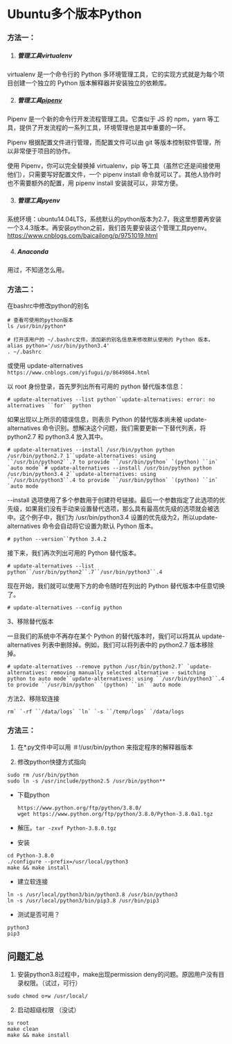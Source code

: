 # Ubuntu多个版本Python

### 方法一：

1. ##### 管理工具virtualenv

virtualenv 是一个命令行的 Python 多环境管理工具，它的实现方式就是为每个项目创建一个独立的 Python 版本解释器并安装独立的依赖库。

2. ##### 管理工具[pipenv](https://pipenv.kennethreitz.org/en/latest/)

Pipenv 是一个新的命令行开发流程管理工具。它类似于 JS 的 npm，yarn 等工具，提供了开发流程的一系列工具，环境管理也是其中重要的一环。

Pipenv 根据配置文件进行管理，而配置文件可以由 git 等版本控制软件管理，所以非常便于项目的协作。

使用 Pipenv，你可以完全替换掉 virtualenv，pip 等工具（虽然它还是间接使用他们），只需要写好配置文件，一个 pipenv install 命令就可以了。其他人协作时也不需要额外的配置，用 pipenv install 安装就可以，非常方便。

3. ##### 管理工具pyenv

系统环境：ubuntu14.04LTS，系统默认的python版本为2.7，我这里想要再安装一个3.4.3版本。再安装python之前，我们首先要安装这个管理工具pyenv。https://www.cnblogs.com/baicailong/p/9751019.html

4. ##### Anaconda 

用过，不知道怎么用。

### 方法二：

在bashrc中修改python的别名

```
# 查看可使用的python版本
ls /usr/bin/python*

# 打开该用户的 ~/.bashrc文件，添加新的别名信息来修改默认使用的 Python 版本。
alias python='/usr/bin/python3.4'
. ~/.bashrc
```

或使用 update-alternatives `https://www.cnblogs.com/yifugui/p/8649864.html`

以 root 身份登录，首先罗列出所有可用的 python 替代版本信息：

```
# update-alternatives --list python``update-alternatives: error: no alternatives ``for` `python
```

如果出现以上所示的错误信息，则表示 Python 的替代版本尚未被 update-alternatives 命令识别。想解决这个问题，我们需要更新一下替代列表，将 python2.7 和 python3.4 放入其中。

```
# update-alternatives --install /usr/bin/python python /usr/bin/python2.7 1``update-alternatives: using ``/usr/bin/python2``.7 to provide ``/usr/bin/python` `(python) ``in` `auto mode``# update-alternatives --install /usr/bin/python python /usr/bin/python3.4 2``update-alternatives: using ``/usr/bin/python3``.4 to provide ``/usr/bin/python` `(python) ``in` `auto mode
```

--install 选项使用了多个参数用于创建符号链接。最后一个参数指定了此选项的优先级，如果我们没有手动来设置替代选项，那么具有最高优先级的选项就会被选中。这个例子中，我们为 /usr/bin/python3.4 设置的优先级为2，所以update-alternatives 命令会自动将它设置为默认 Python 版本。

```
# python --version``Python 3.4.2
```

接下来，我们再次列出可用的 Python 替代版本。

```
# update-alternatives --list python``/usr/bin/python2``.7``/usr/bin/python3``.4
```

现在开始，我们就可以使用下方的命令随时在列出的 Python 替代版本中任意切换了。

```
# update-alternatives --config python
```

3、移除替代版本

一旦我们的系统中不再存在某个 Python 的替代版本时，我们可以将其从 update-alternatives 列表中删除掉。例如，我们可以将列表中的 python2.7 版本移除掉。

```
# update-alternatives --remove python /usr/bin/python2.7` `update-alternatives: removing manually selected alternative - switching python to auto mode``update-alternatives: using ``/usr/bin/python3``.4 to provide ``/usr/bin/python` `(python) ``in` `auto mode
```

方法2、移除软连接

```
rm` `-rf ``/data/logs` `ln` `-s ``/temp/logs` `/data/logs
```

### 方法三：

1. 在*.py文件中可以用 ＃!/usr/bin/python 来指定程序的解释器版本

2. 修改python快捷方式指向

```
sudo rm /usr/bin/python
sudo ln -s /usr/include/python2.5 /usr/bin/python**
```

* 下载python 

  ```
  https://www.python.org/ftp/python/3.8.0/
  wget https://www.python.org/ftp/python/3.8.0/Python-3.8.0a1.tgz
  ```

  

* 解压。`tar -zxvf Python-3.8.0.tgz`

* 安装

```
cd Python-3.8.0
./configure --prefix=/usr/local/python3
make && make install
```

* 建立软连接

```
ln -s /usr/local/python3/bin/python3.8 /usr/bin/python3
ln -s /usr/local/python3/bin/pip3.8 /usr/bin/pip3
```

* 测试是否可用？

```
python3
pip3
```



## 问题汇总

1. 安装python3.8过程中，make出现permission deny的问题。原因用户没有目录权限。（试过，可行）

`sudo chmod o+w /usr/local/`

2. 启动超级权限 （没试）

```
su root 
make clean
make && make install 
```

